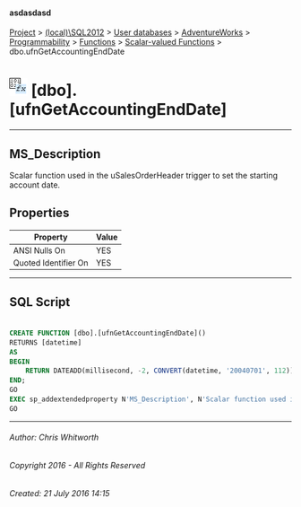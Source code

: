 #### asdasdasd

[Project](../../../../../../index.md) > [(local)\\SQL2012](../../../../../index.md) > [User databases](../../../../index.md) > [AdventureWorks](../../../index.md) > [Programmability](../../index.md) > [Functions](../index.md) > [Scalar-valued Functions](Scalar-valued_Functions.md) > dbo.ufnGetAccountingEndDate

# ![Scalar-valued Functions](../../../../../../Images/Function_Scalar32.png) [dbo].[ufnGetAccountingEndDate]

---

## <a name="#description"></a>MS_Description

Scalar function used in the uSalesOrderHeader trigger to set the starting account date.

## <a name="#properties"></a>Properties

| Property | Value |
|---|---|
| ANSI Nulls On | YES |
| Quoted Identifier On | YES |


---

## <a name="#sqlscript"></a>SQL Script

```sql

CREATE FUNCTION [dbo].[ufnGetAccountingEndDate]()
RETURNS [datetime] 
AS 
BEGIN
    RETURN DATEADD(millisecond, -2, CONVERT(datetime, '20040701', 112));
END;
GO
EXEC sp_addextendedproperty N'MS_Description', N'Scalar function used in the uSalesOrderHeader trigger to set the starting account date.', 'SCHEMA', N'dbo', 'FUNCTION', N'ufnGetAccountingEndDate', NULL, NULL
GO

```


---

###### Author:  Chris Whitworth

###### Copyright 2016 - All Rights Reserved

###### Created: 21 July 2016 14:15

